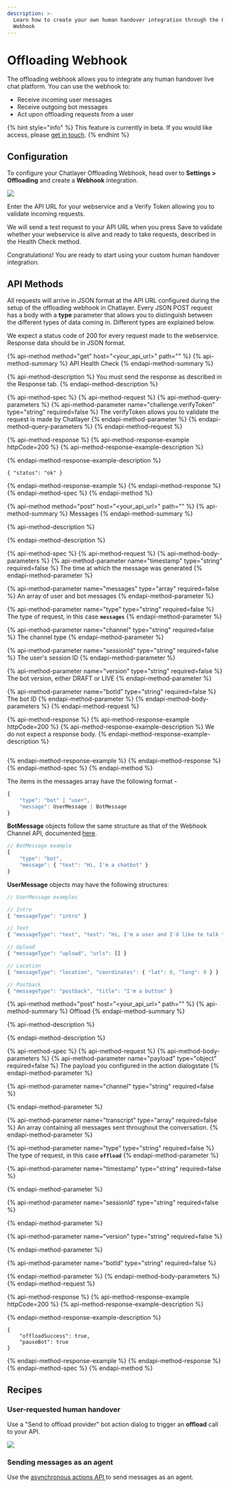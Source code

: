```yaml
---
description: >-
  Learn how to create your own human handover integration through the Offloading
  Webhook
---
```


# Offloading Webhook

The offloading webhook allows you to integrate any human handover live chat platform. You can use the webhook to:

* Receive incoming user messages
* Receive outgoing bot messages
* Act upon offloading requests from a user

{% hint style="info" %}
This feature is currently in beta. If you would like access, please [get in touch](../../support/get-in-touch.md).
{% endhint %}

## Configuration

To configure your Chatlayer Offloading Webhook, head over to **Settings &gt; Offloading** and create a **Webhook** integration.

![](../../.gitbook/assets/image%20%28312%29.png)

Enter the API URL for your webservice and a Verify Token allowing you to validate incoming requests.

We will send a test request to your API URL when you press Save to validate whether your webservice is alive and ready to take requests, described in the Health Check method.

Congratulations! You are ready to start using your custom human handover integration.

## API Methods

All requests will arrive in JSON format at the API URL configured during the setup of the offloading webhook in Chatlayer. Every JSON POST request has a body with a **type** parameter that allows you to distinguish between the different types of data coming in. Different types are explained below.

We expect a status code of 200 for every request made to the webservice. Response data should be in JSON format.

{% api-method method="get" host="<your\_api\_url>" path="" %}
{% api-method-summary %}
API Health Check
{% endapi-method-summary %}

{% api-method-description %}
You must send the response as described in the Response tab. 
{% endapi-method-description %}

{% api-method-spec %}
{% api-method-request %}
{% api-method-query-parameters %}
{% api-method-parameter name="challenge.verifyToken" type="string" required=false %}
The verifyToken allows you to validate the request is made by Chatlayer
{% endapi-method-parameter %}
{% endapi-method-query-parameters %}
{% endapi-method-request %}

{% api-method-response %}
{% api-method-response-example httpCode=200 %}
{% api-method-response-example-description %}

{% endapi-method-response-example-description %}

```
{ "status": "ok" }
```
{% endapi-method-response-example %}
{% endapi-method-response %}
{% endapi-method-spec %}
{% endapi-method %}

{% api-method method="post" host="<your\_api\_url>" path="" %}
{% api-method-summary %}
Messages
{% endapi-method-summary %}

{% api-method-description %}

{% endapi-method-description %}

{% api-method-spec %}
{% api-method-request %}
{% api-method-body-parameters %}
{% api-method-parameter name="timestamp" type="string" required=false %}
The time at which the message was generated
{% endapi-method-parameter %}

{% api-method-parameter name="messages" type="array" required=false %}
An array of user and bot messages
{% endapi-method-parameter %}

{% api-method-parameter name="type" type="string" required=false %}
The type of request, in this case **`messages`**
{% endapi-method-parameter %}

{% api-method-parameter name="channel" type="string" required=false %}
The channel type
{% endapi-method-parameter %}

{% api-method-parameter name="sessionId" type="string" required=false %}
The user's session ID
{% endapi-method-parameter %}

{% api-method-parameter name="version" type="string" required=false %}
The bot version, either DRAFT or LIVE
{% endapi-method-parameter %}

{% api-method-parameter name="botId" type="string" required=false %}
The bot ID
{% endapi-method-parameter %}
{% endapi-method-body-parameters %}
{% endapi-method-request %}

{% api-method-response %}
{% api-method-response-example httpCode=200 %}
{% api-method-response-example-description %}
We do not expect a response body.
{% endapi-method-response-example-description %}

```

```
{% endapi-method-response-example %}
{% endapi-method-response %}
{% endapi-method-spec %}
{% endapi-method %}

The items in the messages array have the following format -

```javascript
{
    "type": "bot" | "user",
    "message": UserMessage | BotMessage
}
```

**BotMessage** objects follow the same structure as that of the Webhook Channel API, documented [here](https://docs.chatlayer.ai/channels/webhook-api#message-objects).

```javascript
// BotMessage example
{
    "type": "bot",
    "message": { "text": "Hi, I'm a chatbot" }
}
```

**UserMessage** objects may have the following structures:

```javascript
// UserMessage examples

// Intro
{ "messageType": "intro" }

// Text
{ "messageType": "text", "text": "Hi, I'm a user and I'd like to talk to an agent" }

// Upload
{ "messageType": "upload", "urls": [] }

// Location
{ "messageType": "location", "coordinates": { "lat": 0, "long": 0 } }

// Postback
{ "messageType": "postback", "title": "I'm a button" }
```

{% api-method method="post" host="<your\_api\_url>" path="" %}
{% api-method-summary %}
Offload
{% endapi-method-summary %}

{% api-method-description %}

{% endapi-method-description %}

{% api-method-spec %}
{% api-method-request %}
{% api-method-body-parameters %}
{% api-method-parameter name="payload" type="object" required=false %}
The payload you configured in the action dialogstate
{% endapi-method-parameter %}

{% api-method-parameter name="channel" type="string" required=false %}

{% endapi-method-parameter %}

{% api-method-parameter name="transcript" type="array" required=false %}
An array containing all messages sent throughout the conversation.
{% endapi-method-parameter %}

{% api-method-parameter name="type" type="string" required=false %}
The type of request, in this case **`offload`**
{% endapi-method-parameter %}

{% api-method-parameter name="timestamp" type="string" required=false %}

{% endapi-method-parameter %}

{% api-method-parameter name="sessionId" type="string" required=false %}

{% endapi-method-parameter %}

{% api-method-parameter name="version" type="string" required=false %}

{% endapi-method-parameter %}

{% api-method-parameter name="botId" type="string" required=false %}

{% endapi-method-parameter %}
{% endapi-method-body-parameters %}
{% endapi-method-request %}

{% api-method-response %}
{% api-method-response-example httpCode=200 %}
{% api-method-response-example-description %}

{% endapi-method-response-example-description %}

```
{
    "offloadSuccess": true,
    "pauseBot": true
}
```
{% endapi-method-response-example %}
{% endapi-method-response %}
{% endapi-method-spec %}
{% endapi-method %}

## Recipes

### User-requested human handover

Use a "Send to offload provider" bot action dialog to trigger an **offload** call to your API.

![](../../.gitbook/assets/image%20%28313%29.png)

### Sending messages as an agent

Use the [asynchronous actions API ](https://docs.chatlayer.ai/channels/webhook-api#asynchronous-actions)to send messages as an agent. 



